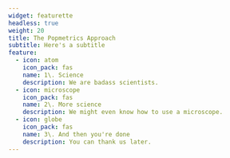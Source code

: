 ```yaml
---
widget: featurette
headless: true
weight: 20
title: The Popmetrics Approach
subtitle: Here's a subtitle
feature:
  - icon: atom
    icon_pack: fas
    name: 1\. Science
    description: We are badass scientists.
  - icon: microscope
    icon_pack: fas
    name: 2\. More science
    description: We might even know how to use a microscope.
  - icon: globe
    icon_pack: fas
    name: 3\. And then you're done
    description: You can thank us later. 
---
```

